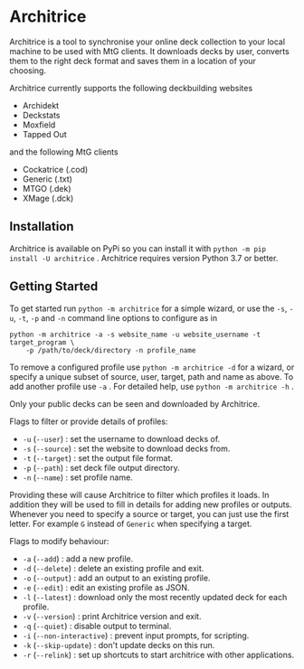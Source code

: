 # Architrice

Architrice is a tool to synchronise your online deck collection
to your local machine to be used with MtG clients. It downloads decks by user, 
converts them to the right deck format and saves them in a location
of your choosing.

Architrice currently supports the following deckbuilding websites

* Archidekt
* Deckstats
* Moxfield
* Tapped Out

and the following MtG clients

* Cockatrice (.cod)
* Generic (.txt)
* MTGO (.dek)
* XMage (.dck)

## Installation
Architrice is available on PyPi so you can install it with
`python -m pip install -U architrice` . Architrice requires version Python 3.7
or better.
## Getting Started
To get started run `python -m architrice` for a simple wizard, or use the `-s`,
`-u`, `-t`, `-p` and `-n` command line options to configure as in
```
python -m architrice -a -s website_name -u website_username -t target_program \
    -p /path/to/deck/directory -n profile_name
```
To remove a configured profile use `python -m architrice -d` for a wizard, or
specify a unique subset of source, user, target, path and name as above. To add
another profile use `-a` . For detailed help, use `python -m architrice -h` .

Only your public decks can be seen and downloaded by Architrice.

Flags to filter or provide details of profiles:

* `-u` (`--user`) : set the username to download decks of.
* `-s` (`--source`) : set the website to download decks from.
* `-t` (`--target`) : set the output file format.
* `-p` (`--path`) : set deck file output directory.
* `-n` (`--name`) : set profile name.

Providing these will cause Architrice to filter which profiles it loads. In 
addition they will be used to fill in details for adding new profiles or
outputs. Whenever you need to specify a source or target, you can just use the
first letter. For example `G` instead of `Generic` when specifying a target.

Flags to modify behaviour:

* `-a` (`--add`) : add a new profile.
* `-d` (`--delete`) : delete an existing profile and exit.
* `-o` (`--output`) : add an output to an existing profile.
* `-e` (`--edit`) : edit an existing profile as JSON.
* `-l` (`--latest`) : download only the most recently updated deck for each
    profile.
* `-v` (`--version`) : print Architrice version and exit.
* `-q` (`--quiet`) : disable output to terminal.
* `-i` (`--non-interactive`) : prevent input prompts, for scripting.
* `-k` (`--skip-update`) : don't update decks on this run.
* `-r` (`--relink`) : set up shortcuts to start architrice with other 
    applications.
